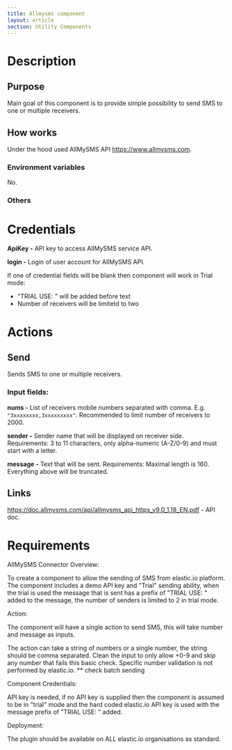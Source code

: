 ```yaml
---
title: Allmysms component
layout: article
section: Utility Components
---
```



# Description
## Purpose
Main goal of this component is to provide simple possibility to send SMS to one or multiple receivers.
## How works
Under the hood used AllMySMS API https://www.allmysms.com.

### Environment variables
No.
### Others
# Credentials
**ApiKey -**
API key to access AllMySMS service API.

**login -**
Login of user account for AllMySMS API.

If one of credential fields will be blank then component will work in Trial mode:
* "TRIAL USE: " will be added before text
* Number of receivers will be limitetd to two

# Actions
## Send
Sends SMS to one or multiple receivers.

### Input fields:

**nums -** List of receivers mobile numbers separated with comma. E.g. `"3xxxxxxxx,3xxxxxxxxx"`. Recommended to limit number of receivers to 2000.

**sender -** Sender name that will be displayed on receiver side.
Requirements: 3 to 11 characters, only alpha-numeric (A-Z/0-9) and must start with a letter.

**message -** Text that will be sent.
Requirements: Maximal length is 160. Everything above will be truncated.

## Links
https://doc.allmysms.com/api/allmysms_api_https_v9.0_1.18_EN.pdf - API doc.


# Requirements

AllMySMS Connector Overview:

To create a component to allow the sending of SMS from elastic.io platform. The component includes a demo API key and "Trial" sending ability, when the trial is used the message that is sent has a prefix of "TRIAL USE: " added to the message, the number of senders is limited to 2 in trial mode.

Action:

The component will have a single action to send SMS, this will take number and message as inputs.

The action can take a string of numbers or a single number, the string should be comma separated. Clean the input to only allow +0-9 and skip any number that fails this basic check. Specific number validation is not performed by elastic.io. ** check batch sending

Component Credentials:

API key is needed, if no API key is supplied then the component is assumed to be in "trial" mode and the hard coded elastic.io API key is used with the message prefix of "TRIAL USE: " added.

Deployment:

The plugin should be available on ALL elastic.io organisations as standard.
